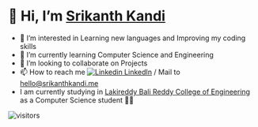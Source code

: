 # 👋 Hi, I’m <a href="https://srikanthkandi.me" target="_blank">Srikanth Kandi</a>

- 👀 I’m interested in Learning new languages and Improving my coding skills
- 🌱 I’m currently learning Computer Science and Engineering 
- 💞️ I’m looking to collaborate on Projects
- 📫 How to reach me [![Linkedin](https://i.stack.imgur.com/gVE0j.png) LinkedIn](https://www.linkedin.com/in/srikanthkandi/) / Mail to [hello@srikanthkandi.me](mailto:hello@srikanthkandi.me)
- I am currently studying in [Lakireddy Bali Reddy College of Engineering](https://lbrce.ac.in) as a Computer Science student 👨‍💻
<!---
Srikanth-Kandi/Srikanth-Kandi is a ✨ particular ✨ repository because its `README.md` (this file) appears on your GitHub profile.
You can click the Preview link to take a look at your changes.
--->
![visitors](https://visitor-badge.laobi.icu/badge?page_id=srikanth-kandi.srikanth-kandi)
